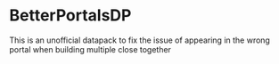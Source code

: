 # BetterPortalsDP
This is an unofficial datapack to fix the issue of appearing in the wrong portal when building multiple close together
